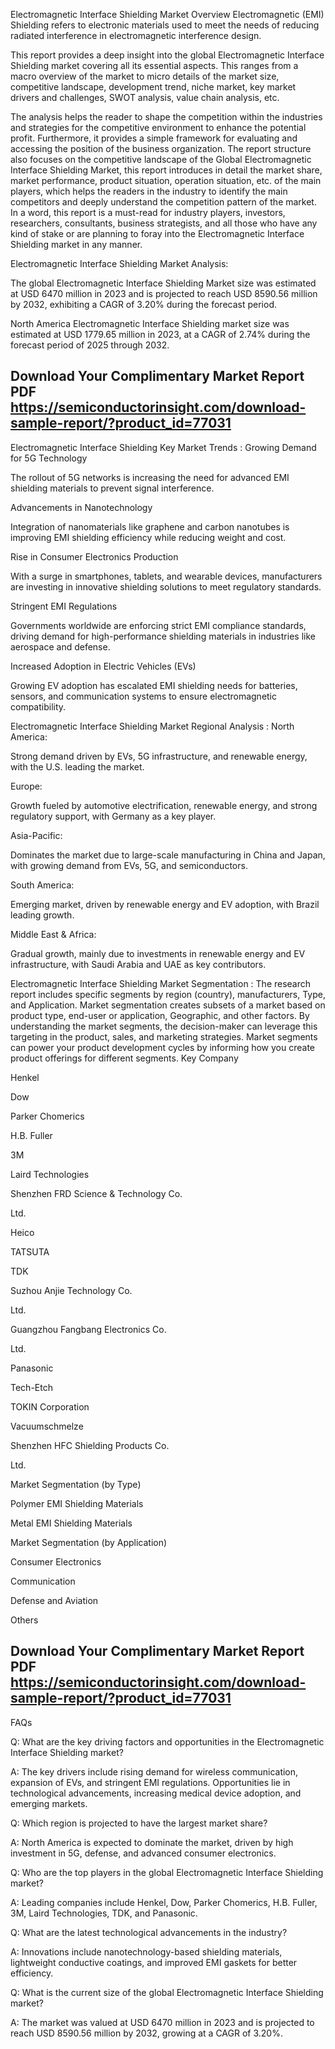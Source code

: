 Electromagnetic Interface Shielding Market Overview
Electromagnetic (EMI) Shielding refers to electronic materials used to meet the needs of reducing radiated interference in electromagnetic interference design.

This report provides a deep insight into the global Electromagnetic Interface Shielding market covering all its essential aspects. This ranges from a macro overview of the market to micro details of the market size, competitive landscape, development trend, niche market, key market drivers and challenges, SWOT analysis, value chain analysis, etc.

The analysis helps the reader to shape the competition within the industries and strategies for the competitive environment to enhance the potential profit. Furthermore, it provides a simple framework for evaluating and accessing the position of the business organization. The report structure also focuses on the competitive landscape of the Global Electromagnetic Interface Shielding Market, this report introduces in detail the market share, market performance, product situation, operation situation, etc. of the main players, which helps the readers in the industry to identify the main competitors and deeply understand the competition pattern of the market.
In a word, this report is a must-read for industry players, investors, researchers, consultants, business strategists, and all those who have any kind of stake or are planning to foray into the Electromagnetic Interface Shielding market in any manner.

Electromagnetic Interface Shielding Market Analysis:
 

The global Electromagnetic Interface Shielding Market size was estimated at USD 6470 million in 2023 and is projected to reach USD 8590.56 million by 2032, exhibiting a CAGR of 3.20% during the forecast period.

North America Electromagnetic Interface Shielding market size was estimated at USD 1779.65 million in 2023, at a CAGR of 2.74% during the forecast period of 2025 through 2032.

## Download Your Complimentary Market  Report PDF https://semiconductorinsight.com/download-sample-report/?product_id=77031 


Electromagnetic Interface Shielding Key Market Trends  :
Growing Demand for 5G Technology

The rollout of 5G networks is increasing the need for advanced EMI shielding materials to prevent signal interference.

Advancements in Nanotechnology

Integration of nanomaterials like graphene and carbon nanotubes is improving EMI shielding efficiency while reducing weight and cost.

Rise in Consumer Electronics Production

With a surge in smartphones, tablets, and wearable devices, manufacturers are investing in innovative shielding solutions to meet regulatory standards.

Stringent EMI Regulations

Governments worldwide are enforcing strict EMI compliance standards, driving demand for high-performance shielding materials in industries like aerospace and defense.

Increased Adoption in Electric Vehicles (EVs)

Growing EV adoption has escalated EMI shielding needs for batteries, sensors, and communication systems to ensure electromagnetic compatibility.

Electromagnetic Interface Shielding Market Regional Analysis :
North America:

Strong demand driven by EVs, 5G infrastructure, and renewable energy, with the U.S. leading the market.

Europe:

Growth fueled by automotive electrification, renewable energy, and strong regulatory support, with Germany as a key player.

Asia-Pacific:

Dominates the market due to large-scale manufacturing in China and Japan, with growing demand from EVs, 5G, and semiconductors.

South America:

Emerging market, driven by renewable energy and EV adoption, with Brazil leading growth.

Middle East & Africa:

Gradual growth, mainly due to investments in renewable energy and EV infrastructure, with Saudi Arabia and UAE as key contributors.

Electromagnetic Interface Shielding Market Segmentation :
The research report includes specific segments by region (country), manufacturers, Type, and Application. Market segmentation creates subsets of a market based on product type, end-user or application, Geographic, and other factors. By understanding the market segments, the decision-maker can leverage this targeting in the product, sales, and marketing strategies. Market segments can power your product development cycles by informing how you create product offerings for different segments.
Key Company

Henkel

Dow

Parker Chomerics

H.B. Fuller

3M

Laird Technologies

Shenzhen FRD Science & Technology Co.

Ltd.

Heico

TATSUTA

TDK

Suzhou Anjie Technology Co.

Ltd.

Guangzhou Fangbang Electronics Co.

Ltd.

Panasonic

Tech-Etch

TOKIN Corporation

Vacuumschmelze

Shenzhen HFC Shielding Products Co.

Ltd.

Market Segmentation (by Type)

Polymer EMI Shielding Materials

Metal EMI Shielding Materials

Market Segmentation (by Application)

Consumer Electronics

Communication

Defense and Aviation

Others



## Download Your Complimentary Market  Report PDF https://semiconductorinsight.com/download-sample-report/?product_id=77031 

FAQs
 

Q: What are the key driving factors and opportunities in the Electromagnetic Interface Shielding market?

A: The key drivers include rising demand for wireless communication, expansion of EVs, and stringent EMI regulations. Opportunities lie in technological advancements, increasing medical device adoption, and emerging markets.


Q: Which region is projected to have the largest market share?

A: North America is expected to dominate the market, driven by high investment in 5G, defense, and advanced consumer electronics.


Q: Who are the top players in the global Electromagnetic Interface Shielding market?

A: Leading companies include Henkel, Dow, Parker Chomerics, H.B. Fuller, 3M, Laird Technologies, TDK, and Panasonic.


Q: What are the latest technological advancements in the industry?

A: Innovations include nanotechnology-based shielding materials, lightweight conductive coatings, and improved EMI gaskets for better efficiency.


Q: What is the current size of the global Electromagnetic Interface Shielding market?

A: The market was valued at USD 6470 million in 2023 and is projected to reach USD 8590.56 million by 2032, growing at a CAGR of 3.20%.

 

